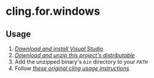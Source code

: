 # cling.for.windows

## Usage
1. [_Download and install Visual Studio_](https://visualstudio.microsoft.com/downloads/)
2. [_Download and unzip this project's distributable_](https://github.com/boydingham/cling.for.windows/blob/main/cling-win-amd64-1.0~dev-d78d1a0.zip)
3. Add the unzipped binary's _`bin`_ directory to your _`PATH`_
4. Follow [_these original cling usage instructions_](https://github.com/root-project/cling#usage)
